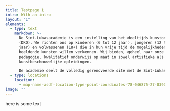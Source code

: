 ```yaml
---
title: Testpage 1
intro: With an intro
layout: "1"
elements:
  - type: text
    markdown: >-
      De Sint-Lukasacademie is een instelling van het deeltijds kunstonderwijs
      (DKO). We richten ons op kinderen (6 tot 12 jaar), jongeren (12 tot 18
      jaar) en volwassenen (18+) die in hun vrije tijd de mogelijkheden van de
      beeldende kunsten willen verkennen. Wij bieden, geheel naar onze unieke
      pedagogie, kwalitatief onderwijs op maat in zowel artistieke als
      kunstbeschouwelijke opleidingen.

      De academie deelt de volledig gerenoveerde site met de Sint-Lukas Basisschool en de Sint-Lukas Kunsthumaniora en bevindt zich naast de Hogeschool LUCA School of Arts. De school fungeert als ontmoetingsplaats tussen verschillende leeftijden, culturen, disciplines en artistieke processen binnen de lokale en internationale (kunst)context.
  - type: locations
    location:
      - map-name-asdf-location-type-point-coordinates-78-046875-27-8390761
image: ""
---
```

here is some text
